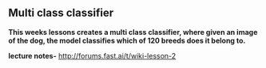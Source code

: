 ## Multi class classifier
**This weeks lessons creates a multi class classifier, where given an image of the dog, the model classifies which of 120 breeds does it belong to.**

**lecture notes-** http://forums.fast.ai/t/wiki-lesson-2
